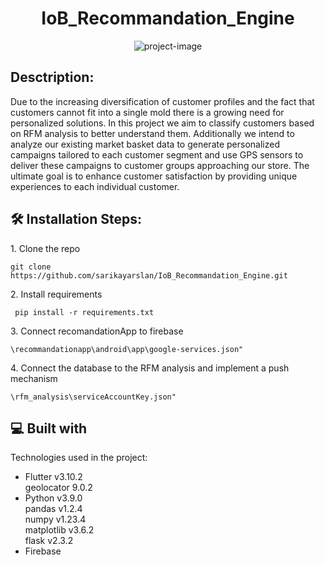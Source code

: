 <h1 align="center" id="title">IoB_Recommandation_Engine</h1>

<p align="center"><img src="https://socialify.git.ci/sarikayarslan/IoB_Recommandation_Engine/image?font=Jost&amp;name=1&amp;owner=1&amp;pattern=Circuit%20Board&amp;theme=Light" alt="project-image"></p>
<h2> Desctription:</h2>

<p id="description">Due to the increasing diversification of customer profiles and the fact that customers cannot fit into a single mold there is a growing need for personalized solutions. In this project we aim to classify customers based on RFM analysis to better understand them. Additionally we intend to analyze our existing market basket data to generate personalized campaigns tailored to each customer segment and use GPS sensors to deliver these campaigns to customer groups approaching our store. The ultimate goal is to enhance customer satisfaction by providing unique experiences to each individual customer.</p>

<h2>🛠️ Installation Steps:</h2>

<p>1. Clone the repo</p>

```
git clone https://github.com/sarikayarslan/IoB_Recommandation_Engine.git
```
<p>2. Install requirements</p>

```
 pip install -r requirements.txt 
```
  
<p>3. Connect recomandationApp to firebase</p>

```
\recommandationapp\android\app\google-services.json" 
```

<p>4. Connect the database to the RFM analysis and implement a push mechanism</p>

```
\rfm_analysis\serviceAccountKey.json"
```

  
<h2>💻 Built with</h2>

Technologies used in the project:
*   Flutter v3.10.2
      <br>  geolocator 9.0.2 
*   Python v3.9.0
      <br>pandas v1.2.4
      <br>numpy v1.23.4
      <br>matplotlib v3.6.2
      <br>flask v2.3.2
*   Firebase
